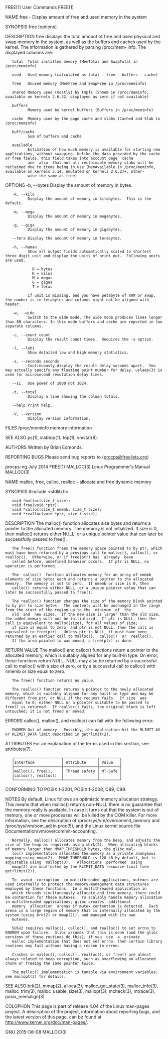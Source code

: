 FREE(1)                                                                                       User Commands                                                                                       FREE(1)

NAME
       free - Display amount of free and used memory in the system

SYNOPSIS
       free [options]

DESCRIPTION
       free  displays  the  total amount of free and used physical and swap memory in the system, as well as the buffers and caches used by the kernel. The information is gathered by parsing /proc/mem‐
       info. The displayed columns are:

       total  Total installed memory (MemTotal and SwapTotal in /proc/meminfo)

       used   Used memory (calculated as total - free - buffers - cache)

       free   Unused memory (MemFree and SwapFree in /proc/meminfo)

       shared Memory used (mostly) by tmpfs (Shmem in /proc/meminfo, available on kernels 2.6.32, displayed as zero if not available)

       buffers
              Memory used by kernel buffers (Buffers in /proc/meminfo)

       cache  Memory used by the page cache and slabs (Cached and Slab in /proc/meminfo)

       buff/cache
              Sum of buffers and cache

       available
              Estimation of how much memory is available for starting new applications, without swapping. Unlike the data provided by the cache or free fields, this field takes into account page  cache
              and  also  that not all reclaimable memory slabs will be reclaimed due to items being in use (MemAvailable in /proc/meminfo, available on kernels 3.14, emulated on kernels 2.6.27+, other‐
              wise the same as free)

OPTIONS
       -b, --bytes
              Display the amount of memory in bytes.

       -k, --kilo
              Display the amount of memory in kilobytes.  This is the default.

       -m, --mega
              Display the amount of memory in megabytes.

       -g, --giga
              Display the amount of memory in gigabytes.

       --tera Display the amount of memory in terabytes.

       -h, --human
              Show all output fields automatically scaled to shortest three digit unit and display the units of print out.  Following units are used.

                B = bytes
                K = kilos
                M = megas
                G = gigas
                T = teras

              If unit is missing, and you have petabyte of RAM or swap, the number is in terabytes and columns might not be aligned with header.

       -w, --wide
              Switch to the wide mode. The wide mode produces lines longer than 80 characters. In this mode buffers and cache are reported in two separate columns.

       -c, --count count
              Display the result count times.  Requires the -s option.

       -l, --lohi
              Show detailed low and high memory statistics.

       -s, --seconds seconds
              Continuously display the result delay seconds apart.  You may actually specify any floating point number for delay, usleep(3) is used for microsecond resolution delay times.

       --si   Use power of 1000 not 1024.

       -t, --total
              Display a line showing the column totals.

       --help Print help.

       -V, --version
              Display version information.

FILES
       /proc/meminfo
              memory information

SEE ALSO
       ps(1), slabtop(1), top(1), vmstat(8).

AUTHORS
       Written by Brian Edmonds.

REPORTING BUGS
       Please send bug reports to ⟨procps@freelists.org⟩

procps-ng                                                                                       July 2014                                                                                         FREE(1)
MALLOC(3)                                                                               Linux Programmer's Manual                                                                               MALLOC(3)

NAME
       malloc, free, calloc, realloc - allocate and free dynamic memory

SYNOPSIS
       #include <stdlib.h>

       void *malloc(size_t size);
       void free(void *ptr);
       void *calloc(size_t nmemb, size_t size);
       void *realloc(void *ptr, size_t size);

DESCRIPTION
       The  malloc()  function  allocates size bytes and returns a pointer to the allocated memory.  The memory is not initialized.  If size is 0, then malloc() returns either NULL, or a unique pointer
       value that can later be successfully passed to free().

       The free() function frees the memory space pointed to by ptr, which must have been returned by a previous call to malloc(), calloc(), or realloc().  Otherwise, or if free(ptr) has  already  been
       called before, undefined behavior occurs.  If ptr is NULL, no operation is performed.

       The  calloc()  function allocates memory for an array of nmemb elements of size bytes each and returns a pointer to the allocated memory.  The memory is set to zero.  If nmemb or size is 0, then
       calloc() returns either NULL, or a unique pointer value that can later be successfully passed to free().

       The realloc() function changes the size of the memory block pointed to by ptr to size bytes.  The contents will be unchanged in the range from the start of the region up to the  minimum  of  the
       old  and  new sizes.  If the new size is larger than the old size, the added memory will not be initialized.  If ptr is NULL, then the call is equivalent to malloc(size), for all values of size;
       if size is equal to zero, and ptr is not NULL, then the call is equivalent to free(ptr).  Unless ptr is NULL, it must have been returned by an earlier call to malloc(),  calloc()  or  realloc().
       If the area pointed to was moved, a free(ptr) is done.

RETURN VALUE
       The  malloc() and calloc() functions return a pointer to the allocated memory, which is suitably aligned for any built-in type.  On error, these functions return NULL.  NULL may also be returned
       by a successful call to malloc() with a size of zero, or by a successful call to calloc() with nmemb or size equal to zero.

       The free() function returns no value.

       The realloc() function returns a pointer to the newly allocated memory, which is suitably aligned for any built-in type and may be different from ptr, or NULL if the request fails.  If size  was
       equal to 0, either NULL or a pointer suitable to be passed to free() is returned.  If realloc() fails, the original block is left untouched; it is not freed or moved.

ERRORS
       calloc(), malloc(), and realloc() can fail with the following error:

       ENOMEM Out of memory.  Possibly, the application hit the RLIMIT_AS or RLIMIT_DATA limit described in getrlimit(2).

ATTRIBUTES
       For an explanation of the terms used in this section, see attributes(7).

       ┌─────────────────────┬───────────────┬─────────┐
       │Interface            │ Attribute     │ Value   │
       ├─────────────────────┼───────────────┼─────────┤
       │malloc(), free(),    │ Thread safety │ MT-Safe │
       │calloc(), realloc()  │               │         │
       └─────────────────────┴───────────────┴─────────┘
CONFORMING TO
       POSIX.1-2001, POSIX.1-2008, C89, C99.

NOTES
       By  default,  Linux follows an optimistic memory allocation strategy.  This means that when malloc() returns non-NULL there is no guarantee that the memory really is available.  In case it turns
       out that the system is out of memory,  one  or  more  processes  will  be  killed  by  the  OOM  killer.   For  more  information,  see  the  description  of  /proc/sys/vm/overcommit_memory  and
       /proc/sys/vm/oom_adj in proc(5), and the Linux kernel source file Documentation/vm/overcommit-accounting.

       Normally, malloc() allocates memory from the heap, and adjusts the size of the heap as required, using sbrk(2).  When allocating blocks of memory larger than MMAP_THRESHOLD bytes, the glibc mal‐
       loc() implementation allocates the memory as a private anonymous mapping using mmap(2).  MMAP_THRESHOLD is 128 kB by default, but is adjustable using  mallopt(3).   Allocations  performed  using
       mmap(2) are unaffected by the RLIMIT_DATA resource limit (see getrlimit(2)).

       To  avoid  corruption  in multithreaded applications, mutexes are used internally to protect the memory-management data structures employed by these functions.  In a multithreaded application in
       which threads simultaneously allocate and free memory, there could be contention for these mutexes.  To scalably handle memory allocation in multithreaded applications, glibc creates  additional
       memory  allocation  arenas if mutex contention is detected.  Each arena is a large region of memory that is internally allocated by the system (using brk(2) or mmap(2)), and managed with its own
       mutexes.

       SUSv2 requires malloc(), calloc(), and realloc() to set errno to ENOMEM upon failure.  Glibc assumes that this is done (and the glibc versions of these routines do this); if you  use  a  private
       malloc implementation that does not set errno, then certain library routines may fail without having a reason in errno.

       Crashes in malloc(), calloc(), realloc(), or free() are almost always related to heap corruption, such as overflowing an allocated chunk or freeing the same pointer twice.

       The malloc() implementation is tunable via environment variables; see mallopt(3) for details.

SEE ALSO
       brk(2), mmap(2), alloca(3), malloc_get_state(3), malloc_info(3), malloc_trim(3), malloc_usable_size(3), mallopt(3), mcheck(3), mtrace(3), posix_memalign(3)

COLOPHON
       This page is part of release 4.04 of the Linux man-pages project.  A description of the project, information about reporting bugs, and the latest version of this page, can be found at
       http://www.kernel.org/doc/man-pages/.

GNU                                                                                             2015-08-08                                                                                      MALLOC(3)
